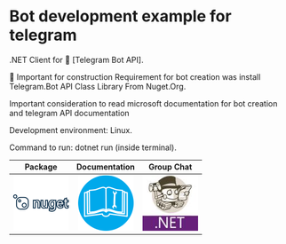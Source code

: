 # Bot development example for telegram

.NET Client for 🤖 [Telegram Bot API].

🔨 Important for construction
Requirement for bot creation was install Telegram.Bot API Class Library From Nuget.Org.


Important consideration to read microsoft documentation for bot creation and telegram API documentation


Development environment: Linux.


Command to run: dotnet run (inside terminal).

|Package|Documentation|Group Chat|
|:-----:|:-----------:|:--------:|
| [![package](docs/logo-nuget.png)](https://www.nuget.org/packages/Telegram.Bot) | [![documentations](docs/logo-docs.png)](https://telegrambots.github.io/book/) | [![Group Chat](docs/logo-chat.jpg)](https://t.me/joinchat/B35YY0QbLfd034CFnvCtCA) |


